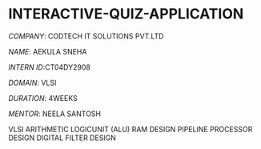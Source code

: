 # INTERACTIVE-QUIZ-APPLICATION 

*COMPANY*: CODTECH IT SOLUTIONS PVT.LTD

*NAME*: AEKULA SNEHA

*INTERN ID*:CT04DY2908

*DOMAIN*: VLSI

*DURATION*: 4WEEKS

*MENTOR*: NEELA SANTOSH

VLSI
ARITHMETIC LOGICUNIT (ALU)
RAM DESIGN
PIPELINE PROCESSOR DESIGN
DIGITAL FILTER DESIGN
